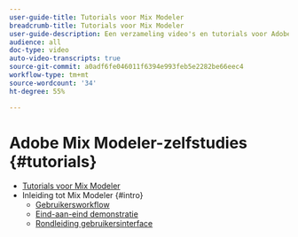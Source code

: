 ```yaml
---
user-guide-title: Tutorials voor Mix Modeler
breadcrumb-title: Tutorials voor Mix Modeler
user-guide-description: Een verzameling video's en tutorials voor Adobe Mix Modeler.
audience: all
doc-type: video
auto-video-transcripts: true
source-git-commit: a0adf6fe046011f6394e993feb5e2282be66eec4
workflow-type: tm+mt
source-wordcount: '34'
ht-degree: 55%

---
```



# Adobe Mix Modeler-zelfstudies {#tutorials}

+ [Tutorials voor Mix Modeler](/help/tutorials/overview.md)
+ Inleiding tot Mix Modeler {#intro}
   + [Gebruikersworkflow](/help/tutorials/intro/user-workflow.md)
   + [Eind-aan-eind demonstratie](/help/tutorials/intro/demo.md)
   + [Rondleiding gebruikersinterface](/help/tutorials/intro/user-interface-tour.md)
